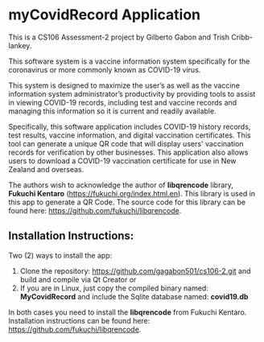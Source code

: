 # myCovidRecord Application
This is a CS106 Assessment-2 project by Gilberto Gabon and Trish Cribb-lankey.

This software system is a vaccine information system specifically for the coronavirus or more commonly known as COVID-19 virus. 

This system is designed to maximize the user’s as well as the vaccine information system administrator’s productivity by providing tools to assist in viewing COVID-19 records, including test and vaccine records and managing this information so it is current and readily available.

Specifically, this software application includes COVID-19 history records, test results, vaccine information, and digital vaccination certificates. This tool can generate a unique QR code that will display users' vaccination records for verification by other businesses. This application also allows users to download a COVID-19 vaccination certificate for use in New Zealand and overseas.

The authors wish to acknowledge the author of **libqrencode** library, **Fukuchi Kentaro** (https://fukuchi.org/index.html.en). This library is used in this app to generate a QR Code. The source code for this library can be found here: https://github.com/fukuchi/libqrencode.

## Installation Instructions:

Two (2) ways to install the app:
1. Clone the repository: https://github.com/gagabon501/cs106-2.git and build and compile via Qt Creator or
2. If you are in Linux, just copy the compiled binary named: **MyCovidRecord** and include the Sqlite database named: **covid19.db**

In both cases you need to install the **libqrencode** from Fukuchi Kentaro. Installation instructions can be found here: https://github.com/fukuchi/libqrencode.

